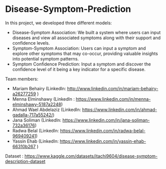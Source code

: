 # Disease-Symptom-Prediction

In this project, we developed three different models:

* Disease-Symptom Association: We built a system where users can input diseases and view all associated symptoms along with their support and confidence levels.
* Symptom-Symptom Association: Users can input a symptom and explore other symptoms that may co-occur, providing valuable insights into potential symptom patterns.
* Symptom Confidence Prediction: Input a symptom and discover the confidence level of it being a key indicator for a specific disease.

Team members: 
* Mariam Behairy (LinkedIn: http://www.linkedin.com/in/mariam-behairy-a26277259 )
* Menna Elminshawy (LinkedIn : https://www.linkedin.com/in/menna-elminshawy-5187a2248)
* Ahmad Wael Abdelaziz (LinkedIn: https://www.linkedin.com/in/ahmad-gadalla-717a55242/)
* Jana Soliman (LinkedIn: https://www.linkedin.com/in/jana-soliman-732a36176)
* Radwa Belal (LinkedIn: https://www.linkedin.com/in/radwa-belal-969409241)
* Yassin Ehab (LinkedIn: https://www.linkedin.com/in/yassin-ehab-66310b267 )

Dataset : https://www.kaggle.com/datasets/itachi9604/disease-symptom-description-dataset
